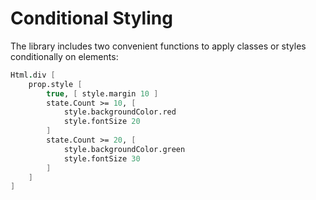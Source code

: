 # Conditional Styling

The library includes two convenient functions to apply classes or styles conditionally on elements:
```fsharp
Html.div [
    prop.style [
        true, [ style.margin 10 ]
        state.Count >= 10, [
            style.backgroundColor.red
            style.fontSize 20
        ]
        state.Count >= 20, [
            style.backgroundColor.green
            style.fontSize 30
        ]
    ]
]
```